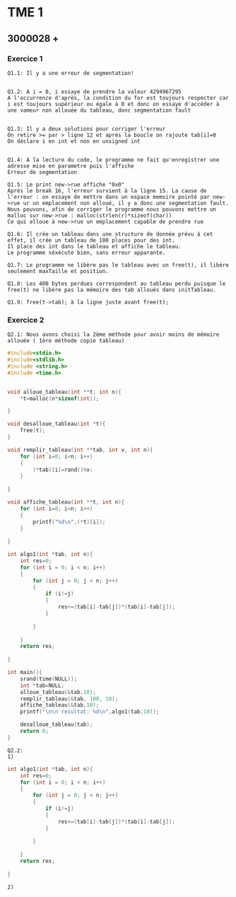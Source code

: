 # TME 1
## 3000028 +

### Exercice 1
    Q1.1: Il y a une erreur de segmentation!


    Q1.2: A i = 0, i essaye de prendre la valeur 4294967295
    A l'occurrence d'après, la condition du for est toujours respecter car i est toujours supérieur ou égale à 0 et donc on essaye d'accéder à une vameur non allouée du tableau, donc segmentation fault


    Q1.3: Il y a deux solutions pour corriger l'erreur
    On retire >= par > ligne 12 et après la boucle on rajoute tab[i]=0
    On déclare i en int et non en unsigned int


    Q1.4: A la lecture du code, le programme ne fait qu'enregistrer une adresse mise en parametre puis l'affiche
    Erreur de segmentation

    Q1.5: Le print new->rue affiche "0x0"
    Après le break 16, l'erreur survient à la ligne 15. La cause de l'erreur : on essaye de mettre dans un espace memoire pointé par new->rue ur un emplacement non alloué, il y a donc une segmentation fault.
    Nous pouvons, afin de corriger le programme nous pouvons mettre un malloc sur new->rue : malloc(strlen(r)*sizeof(char))
    Ce qui alloue à new->rue un emplacement capable de prendre rue

    Q1.6: Il crée un tableau dans une structure de donnée prévu à cet effet, il crée un tableau de 100 places pour des int.
    Il place des int dans le tableau et affiche le tableau.
    Le programme séxécute bien, sans erreur apparante.

    Q1.7: Le programme ne libère pas le tableau avec un free(t), il libère seulement maxTaille et position.

    Q1.8: Les 400 bytes perdues correspondent au tableau perdu puisque le free(t) ne libère pas la mémoire des tab alloués dans initTableau.

    Q1.9: free(t->tab); à la ligne juste avant free(t);

### Exercice 2
    Q2.1: Nous avons choisi la 2ème méthode pour avoir moins de mémoire allouée ( 1ère méthode copie tableau)

```C
#include<stdio.h>
#include<stdlib.h>
#include <string.h>
#include <time.h>


void alloue_tableau(int **t, int n){
    *t=malloc(n*sizeof(int));

}

void desalloue_tableau(int *t){
    free(t);
}

void remplir_tableau(int **tab, int v, int n){
    for (int i=0; i<n; i++)
    {
        (*tab)[i]=rand()%v;
    }
    
}

void affiche_tableau(int **t, int n){
    for (int i=0; i<n; i++)
    {
        printf("%d\n",(*t)[i]);
    }
    
}

int algo1(int *tab, int n){
    int res=0;
    for (int i = 0; i < n; i++)
    {
        for (int j = 0; j < n; j++)
        {
            if (i!=j)
            {
                res+=(tab[i]-tab[j])*(tab[i]-tab[j]);
            }
            
        }
        
    }
    return res;
    
}

int main(){
    srand(time(NULL));
    int *tab=NULL;
    alloue_tableau(&tab,10);
    remplir_tableau(&tab, 100, 10);
    affiche_tableau(&tab,10);
    printf("\n\n resultat: %d\n",algo1(tab,10));

    desalloue_tableau(tab);
    return 0;
}
```

    Q2.2: 
    1)
```C
int algo1(int *tab, int n){
    int res=0;
    for (int i = 0; i < n; i++)
    {
        for (int j = 0; j < n; j++)
        {
            if (i!=j)
            {
                res+=(tab[i]-tab[j])*(tab[i]-tab[j]);
            }
            
        }
        
    }
    return res;
    
}
```

    2)


       
